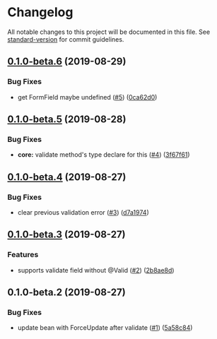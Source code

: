 # Changelog

All notable changes to this project will be documented in this file. See [standard-version](https://github.com/conventional-changelog/standard-version) for commit guidelines.

## [0.1.0-beta.6](https://github.com/mjolnirjs/stated-form-bean/compare/v0.1.0-beta.5...v0.1.0-beta.6) (2019-08-29)


### Bug Fixes

* get FormField maybe undefined ([#5](https://github.com/mjolnirjs/stated-form-bean/issues/5)) ([0ca62d0](https://github.com/mjolnirjs/stated-form-bean/commit/0ca62d0))

## [0.1.0-beta.5](https://github.com/mjolnirjs/stated-form-bean/compare/v0.1.0-beta.4...v0.1.0-beta.5) (2019-08-28)


### Bug Fixes

* **core:** validate method's type declare for this ([#4](https://github.com/mjolnirjs/stated-form-bean/issues/4)) ([3f67f61](https://github.com/mjolnirjs/stated-form-bean/commit/3f67f61))

## [0.1.0-beta.4](https://github.com/mjolnirjs/stated-form-bean/compare/v0.1.0-beta.3...v0.1.0-beta.4) (2019-08-27)


### Bug Fixes

* clear previous validation error ([#3](https://github.com/mjolnirjs/stated-form-bean/issues/3)) ([d7a1974](https://github.com/mjolnirjs/stated-form-bean/commit/d7a1974))

## [0.1.0-beta.3](https://github.com/mjolnirjs/stated-form-bean/compare/v0.1.0-beta.2...v0.1.0-beta.3) (2019-08-27)


### Features

* supports validate field without @Valid ([#2](https://github.com/mjolnirjs/stated-form-bean/issues/2)) ([2b8ae8d](https://github.com/mjolnirjs/stated-form-bean/commit/2b8ae8d))

## 0.1.0-beta.2 (2019-08-27)


### Bug Fixes

* update bean with ForceUpdate after validate ([#1](https://github.com/mjolnirjs/stated-form-bean/issues/1)) ([5a58c84](https://github.com/mjolnirjs/stated-form-bean/commit/5a58c84))
